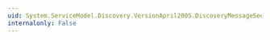 ```yaml
---
uid: System.ServiceModel.Discovery.VersionApril2005.DiscoveryMessageSequenceApril2005.ReadXml(System.Xml.XmlReader)
internalonly: False
---
```

